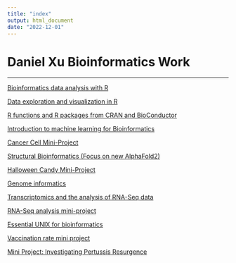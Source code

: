 ```yaml
---
title: "index"
output: html_document
date: "2022-12-01"
---
```


# Daniel Xu Bioinformatics Work

***

[Bioinformatics data analysis with R](./class04/class04.html)<br />

[Data exploration and visualization in R](./class05/class05.html)<br />

[R functions and R packages from CRAN and BioConductor](./class06/class06.html)<br />

[Introduction to machine learning for Bioinformatics](./class07/class07.html)<br />

[Cancer Cell Mini-Project](./miniProject/miniProject.html)<br />

[Structural Bioinformatics (Focus on new AlphaFold2)](./class09/class09.html)<br />

[Halloween Candy Mini-Project](./class10/class10.html)<br />

[Genome informatics](./class11/class11.html)<br />

[Transcriptomics and the analysis of RNA-Seq data](./class12/class11.html)<br />

[RNA-Seq analysis mini-project](./class13/class13.html)<br />

[Essential UNIX for bioinformatics](./class15/class15.html)<br />

[Vaccination rate mini project](./class17/class17.html)<br />

[Mini Project: Investigating Pertussis Resurgence](./class19/class19.html)<br />

